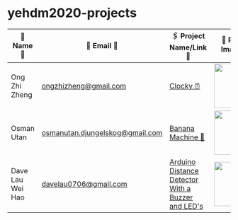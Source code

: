 # yehdm2020-projects
| 👧 Name 👦 | 📧 Email 📨 |🖇 Project Name/Link 🔗 | 📸 Profile Image 📷 |
|-------------|--------------|------------------------|----------------------|
| Ong Zhi Zheng | ongzhizheng@gmail.com | [Clocky ⏰](https://github.com/Fogeinator/clocky) | <img src="z" width="100px" height="100px" /> |
| Osman Utan | osmanutan.djungelskog@gmail.com | [Banana Machine 🍌](https://i.kym-cdn.com/photos/images/newsfeed/001/867/654/334.jpg) | <img src="images/djungelskog.jpg" width="100px" height="100px" /> |
| Dave Lau Wei Hao | davelau0706@gmail.com | [Arduino Distance Detector With a Buzzer and LED's](https://www.instructables.com/Arduino-Distance-Detector-with-a-Buzzer-and-LEDs/) | <img src="https://www.whitehouse.gov/wp-content/uploads/2017/11/President-Trump-Official-Portrait-1024x1297.jpg" width="100px" height="100px" /> |
